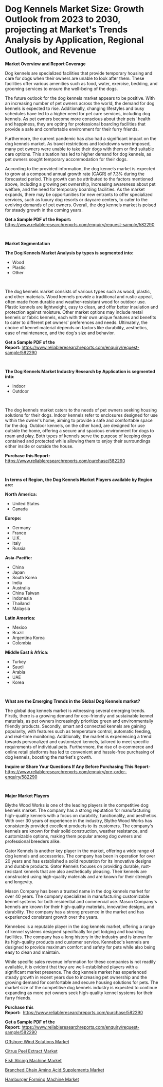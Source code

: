 <p><h1>Dog Kennels Market Size: Growth Outlook from 2023 to 2030, projecting at Market's Trends Analysis by Application, Regional Outlook, and Revenue</h1></p><p><strong>Market Overview and Report Coverage</strong></p>
<p><p>Dog kennels are specialized facilities that provide temporary housing and care for dogs when their owners are unable to look after them. These facilities offer various amenities such as food, water, exercise, bedding, and grooming services to ensure the well-being of the dogs.</p><p>The future outlook for the dog kennels market appears to be positive. With an increasing number of pet owners across the world, the demand for dog kennels is expected to rise. Additionally, changing lifestyles and busy schedules have led to a higher need for pet care services, including dog kennels. As pet owners become more conscious about their pets' health and happiness, they are opting for professional boarding facilities that provide a safe and comfortable environment for their furry friends.</p><p>Furthermore, the current pandemic has also had a significant impact on the dog kennels market. As travel restrictions and lockdowns were imposed, many pet owners were unable to take their dogs with them or find suitable care options. This situation has led to higher demand for dog kennels, as pet owners sought temporary accommodation for their dogs.</p><p>According to the provided information, the dog kennels market is expected to grow at a compound annual growth rate (CAGR) of 7.3% during the forecasted period. This growth can be attributed to the factors mentioned above, including a growing pet ownership, increasing awareness about pet welfare, and the need for temporary boarding facilities. As the market expands, there may be opportunities for new entrants to offer specialized services, such as luxury dog resorts or daycare centers, to cater to the evolving demands of pet owners. Overall, the dog kennels market is poised for steady growth in the coming years.</p></p>
<p><strong>Get a Sample PDF of the Report:</strong> <a href="https://www.reliableresearchreports.com/enquiry/request-sample/582290">https://www.reliableresearchreports.com/enquiry/request-sample/582290</a></p>
<p>&nbsp;</p>
<p><strong>Market Segmentation</strong></p>
<p><strong>The Dog Kennels Market Analysis by types is segmented into:</strong></p>
<p><ul><li>Wood</li><li>Plastic</li><li>Other</li></ul></p>
<p>&nbsp;</p>
<p><p>The dog kennels market consists of various types such as wood, plastic, and other materials. Wood kennels provide a traditional and rustic appeal, often made from durable and weather-resistant wood for outdoor use. Plastic kennels are lightweight, easy to clean, and offer better insulation and protection against moisture. Other market options may include metal kennels or fabric kennels, each with their own unique features and benefits to cater to different pet owners' preferences and needs. Ultimately, the choice of kennel material depends on factors like durability, aesthetics, ease of maintenance, and the dog's size and behavior.</p></p>
<p><strong>Get a Sample PDF of the Report:</strong>&nbsp;<a href="https://www.reliableresearchreports.com/enquiry/request-sample/582290">https://www.reliableresearchreports.com/enquiry/request-sample/582290</a></p>
<p>&nbsp;</p>
<p><strong>The Dog Kennels Market Industry Research by Application is segmented into:</strong></p>
<p><ul><li>Indoor</li><li>Outdoor</li></ul></p>
<p>&nbsp;</p>
<p><p>The dog kennels market caters to the needs of pet owners seeking housing solutions for their dogs. Indoor kennels refer to enclosures designed for use within the owner's home, aiming to provide a safe and comfortable space for the dog. Outdoor kennels, on the other hand, are designed for use outside the home, offering a secure and spacious environment for dogs to roam and play. Both types of kennels serve the purpose of keeping dogs contained and protected while allowing them to enjoy their surroundings either inside or outside the house.</p></p>
<p><strong>Purchase this Report:</strong>&nbsp; <a href="https://www.reliableresearchreports.com/purchase/582290">https://www.reliableresearchreports.com/purchase/582290</a></p>
<p>&nbsp;</p>
<p><strong>In terms of Region, the Dog Kennels Market Players available by Region are:</strong></p>
<p>
    <p> <strong> North America: </strong>
        <ul>
            <li>United States</li>
            <li>Canada</li>
        </ul>
        </p> 
    <p> <strong> Europe: </strong>
        <ul>
            <li>Germany</li>
            <li>France</li>
            <li>U.K.</li>
            <li>Italy</li>
            <li>Russia</li>
        </ul>
        </p> 
    <p> <strong> Asia-Pacific: </strong>
        <ul>
            <li>China</li>
            <li>Japan</li>
            <li>South Korea</li>
            <li>India</li>
            <li>Australia</li>
            <li>China Taiwan</li>
            <li>Indonesia</li>
            <li>Thailand</li>
            <li>Malaysia</li>
        </ul>
        </p> 
    <p> <strong> Latin America: </strong>
        <ul>
            <li>Mexico</li>
            <li>Brazil</li>
            <li>Argentina Korea</li>
            <li>Colombia</li>
        </ul>
        </p> 
    <p> <strong> Middle East & Africa: </strong>
        <ul>
            <li>Turkey</li>
            <li>Saudi</li>
            <li>Arabia</li>
            <li>UAE</li>
            <li>Korea</li>
        </ul>
    </p>
    </p>
<p>&nbsp;</p>
<p><strong>What are the Emerging Trends in the Global Dog Kennels market?</strong></p>
<p><p>The global dog kennels market is witnessing several emerging trends. Firstly, there is a growing demand for eco-friendly and sustainable kennel materials, as pet owners increasingly prioritize green and environmentally friendly products. Secondly, smart and connected kennels are gaining popularity, with features such as temperature control, automatic feeding, and real-time monitoring. Additionally, the market is experiencing a trend towards personalized and customized kennels, tailored to meet specific requirements of individual pets. Furthermore, the rise of e-commerce and online retail platforms has led to convenient and hassle-free purchasing of dog kennels, boosting the market's growth.</p></p>
<p><strong>Inquire or Share Your Questions If Any Before Purchasing This Report</strong>- <a href="https://www.reliableresearchreports.com/enquiry/pre-order-enquiry/582290">https://www.reliableresearchreports.com/enquiry/pre-order-enquiry/582290</a></p>
<p>&nbsp;</p>
<p><strong>Major Market Players</strong></p>
<p><p>Blythe Wood Works is one of the leading players in the competitive dog kennels market. The company has a strong reputation for manufacturing high-quality kennels with a focus on durability, functionality, and aesthetics. With over 30 years of experience in the industry, Blythe Wood Works has consistently provided excellent products to its customers. The company's kennels are known for their solid construction, weather resistance, and customizable options, making them popular among dog owners and professional breeders alike.</p><p>Gator Kennels is another key player in the market, offering a wide range of dog kennels and accessories. The company has been in operation for over 20 years and has established a solid reputation for its innovative designs and durable products. Gator Kennels focuses on providing durable, rust-resistant kennels that are also aesthetically pleasing. Their kennels are constructed using high-quality materials and are known for their strength and longevity.</p><p>Mason Company has been a trusted name in the dog kennels market for over 40 years. The company specializes in manufacturing customizable kennel systems for both residential and commercial use. Mason Company's kennels are known for their high-quality materials, innovative designs, and durability. The company has a strong presence in the market and has experienced consistent growth over the years.</p><p>Kennebec is a reputable player in the dog kennels market, offering a range of kennel systems designed specifically for pet lodging and boarding facilities. The company has a long history in the industry and is known for its high-quality products and customer service. Kennebec's kennels are designed to provide maximum comfort and safety for pets while also being easy to clean and maintain.</p><p>While specific sales revenue information for these companies is not readily available, it is evident that they are well-established players with a significant market presence. The dog kennels market has experienced steady growth in recent years due to increasing pet ownership and the growing demand for comfortable and secure housing solutions for pets. The market size of the competitive dog kennels industry is expected to continue expanding as more pet owners seek high-quality kennel systems for their furry friends.</p></p>
<p><strong>Purchase this Report:</strong>&nbsp;&nbsp;<a href="https://www.reliableresearchreports.com/purchase/582290">https://www.reliableresearchreports.com/purchase/582290</a></p>
<p></p>
<p><strong>Get a Sample PDF of the Report:</strong>&nbsp;<a href="https://www.reliableresearchreports.com/enquiry/request-sample/582290">https://www.reliableresearchreports.com/enquiry/request-sample/582290</a></p>
<p><p><a href="https://github.com/kipkeeva/Market-Research-Report-List-1/blob/main/offshore-wind-solutions-market.md">Offshore Wind Solutions Market</a></p><p><a href="https://medium.com/@marieriley2012/citrus-peel-extract-market-size-growth-forecast-2023-2030-dc7ddea1a4b0">Citrus Peel Extract Market</a></p><p><a href="https://www.linkedin.com/pulse/fish-slicing-machine-market-share-amp-new-trends-analysis-kwqbe/">Fish Slicing Machine Market</a></p><p><a href="https://medium.com/@akshatsharma12/branched-chain-amino-acid-supplements-market-trends-and-market-analysis-forecasted-for-period-dd494a8e72b6">Branched Chain Amino Acid Supplements Market</a></p><p><a href="https://www.linkedin.com/pulse/hamburger-forming-machine-market-size-growth-forecast-o2zae/">Hamburger Forming Machine Market</a></p></p>